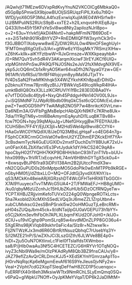 /AQwlvjt71MEzw6DVxpRdKvyYnuN2VKCOlCg6MbkaQ0=
d5GpBp5PmieSX9bjowBUOljSiSRUqzFiPILXx6u7t6Q=
WfDj/yoX6O5P3MsLA4fxzExrwlqXujIA9E04WHSrfw8=
UJ/BMPuIiNS2RUcS9pB+xxTE2+h2lLxnqvoHhXEq8Jg=
Q433l/hn45fr15KFsYeSvl8wo8Nty2apilozNJrl8po=
o+2+63u+YrIvkf/jAkDil4Nvt0+hakpMFmiN7B69DoE=
+x+2i5TeNh901RxBhYVZP+RnEDMlIQFfW3xyrhCk3r0=
f3GJBBOTIXobyww8wiEZj/DW2RUiL0w4NmOFSeghUyI=
1FMT0mq9XgOzEu3/Ari+gtWw6zYISsgMkY7RSmzXIHw=
xZ6hK+klIk+aIKYFztbwW+RJxGrmsze+WXKkpeayhbA=
/0+RM7QuYSvh5dR4V3AKarqmXiciwF3lrEYJKCf6UlQ=
xtpMGhhhPnSwJPA9Q/FNJOSNs2eJsV2fsXMdvgNX9VE=
ykp5JcOQ6mCb1xRryAO5Kwr64vaDfh2N7qyaGYzw+GE=
961AffcVbfRSul/1lhf8Ff4fojcym8yyiMa56JTjxTY=
fV4DsSaN2FtwMfKhhqk5X4WiZYkxhKKh8pajErDlhIQ=
p2bknuXYmw78jrnI6yzBIJJYBWkVqS49lcqWkpR4lHA=
umktBdIlQ8OtxX3LLzlKCRfUVlYi1fBc283E0DBAa0Y=
e7vfTDG0x8c4fjty6+NxyQh45PddgvHNn14OV00L9Js=
J+iSQSMdNF7JJWpR/Bbdb09tqGkC5st6cQCGMcExLdw=
pwZ+TwdOGD5lhPYTwAlMq82NO5P7w48nrikcK0VrLnw=
Da6NEm3A/GVFbPgjMsBelpcHAbQjXrN9KFc7KRhe8Uk=
7dia/1YRgTN6y+tml6BeAmymEqAyuhDl1LuqBKTBv88=
fcw7fOGN+hpy39qMAjuJg+UNefGHxygjBw7FEDYAiU8=
lCUH5Bm7FF4Y/EjUX3jIi+M2Hd5WeI4pl9wvi8CCfY4=
HAaGxWtC0YNQdlX/8/JeD1Q3MBsLgHqaF+o4EG64n7g=
FSphCCKRCrmGCInVatOfw8mUt2YZDhmEPZKckEHf7YA=
3cBsdwmTycN4GuEUGXIDv2mxtFDuchDs1Y8BUuK72xU=
un0FanX4LZbXifacVEs3PvtJyduk1dY/HkCS24C9qA8=
hpoCbyH02f7YQHH7KKP9D8HH/kbnC93hTznT1Vb+bUU=
hhx0999y+1hVRT/xEcqvhHL74mV6H8hhGYTgX5ck0u4=
+8xwsqvBtJP6l1ra93iDP/i138Am2B2jIUtccPmdX3w=
nN2CQGuPUD0s26nMptpoMO5GdoPIk0wEnMTPPb9kRGE=
nGbyHM0f/j/dZtbxLLO+MQ+OFJdtGj3yvdXif/KhY/s=
qS3/MCkKn48eieARjXGRzshDT4WcGFHTeHRX6TbGGOI=
X7Al9YuuyecxTvvTMWcG5UA4+2T/FMWaEFJ+HB8gUM0=
/ku0/qbyM6zUZcnhJc15HUbZKuHUb5iDzOCfRNQyeTw=
YCPTXHBJZRjjvimKefoTUVxO224gQ0WpngeROTkLcts=
5ha7Axobld2iXcMXhSSedLVQq3rJ6meZZL1ZrpUtbn4=
xubCUMxkscG2esSBnPSrxkl5w2OoHMGuzTjLeBrcRMI=
pH04sZUQqJbm45ck+9/dNTaijIpGU0aVGEPU73h1bYY=
o5Cj2kKm3evfhFbOh7APLXLbqmFKUd2OFJoH0+/klJ0=
dCIU+u19vICghp9PomSLrq85w4xvdMDnZLPP8GO36u4=
5XgERhs98jKVlqb89skhr0aFic4a/SIz8r+NZtwxe1k=
Flj2NTWzKJx3md6R6OBrtR/tNsuzQbhqC7rUsebYq3Y=
S/I2MZE21nP/S/wZXhJCi3LszGIZth/6JLWVe8BE4p0=
hiDl+2ju5OuN7OKtlinxLc1FieI0fTslalfds1XWmbo=
sa8/P/jHlb0waAu3Nf5C4HCETEZC/G6HRYVr1OTqNOQ=
ivyZ3cNbi9Wa9e/mOIzPKAdRyM8Qb3BZ9fnsCAUv/y8=
JAZ79eflZzAvQrCRLDmcKJJ5+XEdSKYmYGmrzaAp1To=
jH0rvNqRqcKp6eMgxmEevAf616S9YeJIeus0jvNFy2w=
VeaI+2Vpht7cdG2XopTSleqDeFfwH8ZCD1P5cuenqoc=
FuERRFtX40rl8eh3MksiwWTtx9NmRChLSLyEmQmq0SQ=
v6PaQ+gIWpkU7NOff+OyJpKMeYVqaT/DP6k2JaDIMtM=
